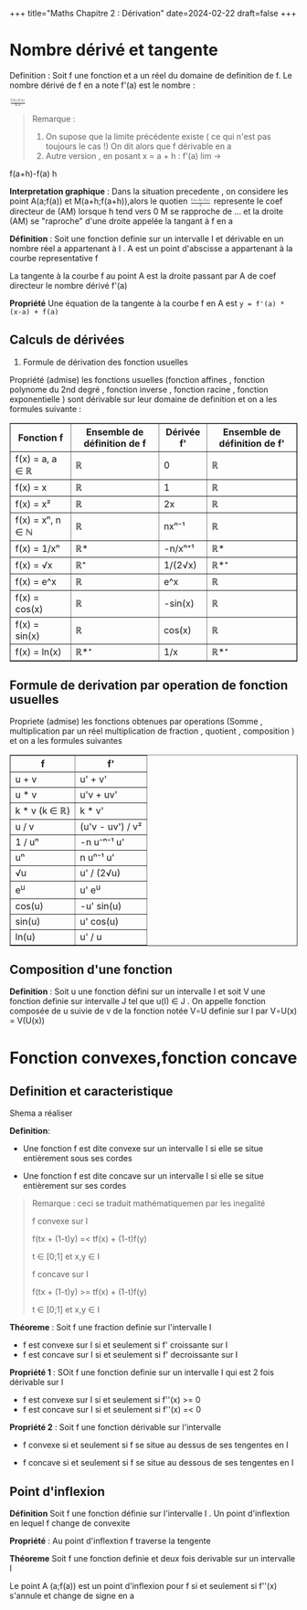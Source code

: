 +++
title="Maths Chapitre 2 : Dérivation"
date=2024-02-22
draft=false
+++

# Nombre dérivé et tangente

Definition : Soit f une fonction et a un réel du domaine de definition de f. Le nombre dérivé de f en a note f'(a) est le nombre :

<math>
  <mfrac bevelled="true">
    <mfrac>
      <mi>f(x)-f(a)</mi>
      <mi>x-a</mi>
    </mfrac>
  </mfrac>
</math>

> Remarque : 
> 1) On supose que la limite précédente existe ( ce qui n'est pas toujours le cas !) On dit alors que f dérivable en a
> 2) Autre version , en posant x = a + h : f'(a) lim -> <math>
  <mfrac bevelled="true">
    <mfrac>
      <mi>f(a+h)-f(a)</mi>
      <mi>h</mi>
    </mfrac>
  </mfrac>
</math>

 **Interpretation graphique** : Dans la situation precedente , on considere les point A(a;f(a)) et M(a+h;f(a+h)),alors le quotien <math>
  <mfrac bevelled="true">
    <mfrac>
      <mi>f(a+h)-f(a)</mi>
      <mi>h</mi>
    </mfrac>
  </mfrac>
</math>
represente le coef directeur de (AM) lorsque h tend vers 0 M se rapproche de ... et la droite (AM) se "raproche" d'une droite appelée la tangant à f en a

**Définition** : Soit une fonction definie sur un intervalle I et dérivable en un nombre réel a appartenant à I . A est un point d'abscisse a appartenant à la courbe representative f

La tangente à la courbe f au point A est la droite passant par A de coef directeur le nombre dérivé f'(a)

**Propriété** Une équation de la tangente à la courbe f en A est ```y = f'(a) * (x-a) + f(a)```

## Calculs de dérivées

1) Formule de dérivation des fonction usuelles 

Propriété (admise) les fonctions usuelles (fonction affines , fonction polynome du 2nd degré , fonction inverse , fonction racine , fonction exponentielle ) sont dérivable sur leur domaine de definition et on a les formules suivante : 

<table border="1">
        <thead>
            <tr>
                <th>Fonction f</th>
                <th>Ensemble de définition de f</th>
                <th>Dérivée f'</th>
                <th>Ensemble de définition de f'</th>
            </tr>
        </thead>
        <tbody>
            <tr>
                <td>f(x) = a, a ∈ ℝ</td>
                <td>ℝ</td>
                <td>0</td>
                <td>ℝ</td>
            </tr>
            <tr>
                <td>f(x) = x</td>
                <td>ℝ</td>
                <td>1</td>
                <td>ℝ</td>
            </tr>
            <tr>
                <td>f(x) = x²</td>
                <td>ℝ</td>
                <td>2x</td>
                <td>ℝ</td>
            </tr>
            <tr>
                <td>f(x) = xⁿ, n ∈ ℕ</td>
                <td>ℝ</td>
                <td>nxⁿ⁻¹</td>
                <td>ℝ</td>
            </tr>
            <tr>
                <td>f(x) = 1/xⁿ</td>
                <td>ℝ*</td>
                <td>-n/xⁿ⁺¹</td>
                <td>ℝ*</td>
            </tr>
            <tr>
                <td>f(x) = √x</td>
                <td>ℝ⁺</td>
                <td>1/(2√x)</td>
                <td>ℝ*⁺</td>
            </tr>
            <tr>
                <td>f(x) = e^x</td>
                <td>ℝ</td>
                <td>e^x</td>
                <td>ℝ</td>
            </tr>
            <tr>
                <td>f(x) = cos(x)</td>
                <td>ℝ</td>
                <td>-sin(x)</td>
                <td>ℝ</td>
            </tr>
            <tr>
                <td>f(x) = sin(x)</td>
                <td>ℝ</td>
                <td>cos(x)</td>
                <td>ℝ</td>
            </tr>
            <tr>
                <td>f(x) = ln(x)</td>
                <td>ℝ*⁺</td>
                <td>1/x</td>
                <td>ℝ*⁺</td>
            </tr>
        </tbody>
    </table>

## Formule de derivation par operation de fonction usuelles 

Propriete (admise) les fonctions obtenues par operations (Somme , multiplication par un réel multiplication de fraction , quotient , composition ) et on a les formules suivantes 


 <table border="1">
        <thead>
            <tr>
                <th>f</th>
                <th>f'</th>
            </tr>
        </thead>
        <tbody>
            <tr>
                <td>u + v</td>
                <td>u' + v'</td>
            </tr>
            <tr>
                <td>u * v</td>
                <td>u'v + uv'</td>
            </tr>
            <tr>
                <td>k * v (k ∈ ℝ)</td>
                <td>k * v'</td>
            </tr>
            <tr>
                <td>u / v</td>
                <td>(u'v - uv') / v²</td>
            </tr>
            <tr>
                <td>1 / uⁿ</td>
                <td>-n u⁻ⁿ⁻¹ u'</td>
            </tr>
            <tr>
                <td>uⁿ</td>
                <td>n uⁿ⁻¹ u'</td>
            </tr>
            <tr>
                <td>√u</td>
                <td>u' / (2√u)</td>
            </tr>
            <tr>
                <td>e<sup>u</sup></td>
                <td>u' e<sup>u</sup></td>
            </tr>
            <tr>
                <td>cos(u)</td>
                <td>-u' sin(u)</td>
            </tr>
            <tr>
                <td>sin(u)</td>
                <td>u' cos(u)</td>
            </tr>
            <tr>
                <td>ln(u)</td>
                <td>u' / u</td>
            </tr>
        </tbody>
    </table>

## Composition d'une fonction

**Definition** : Soit u une fonction défini sur un intervalle I et soit V une fonction definie sur intervalle J tel que u(I) ∈ J . On appelle fonction composée de u suivie de v de la fonction notée V∘U definie sur I par 
V∘U(x) = V(U(x))

# Fonction convexes,fonction concave

## Definition et caracteristique

Shema a réaliser 

**Definition**: 

- Une fonction f est dite convexe sur un intervalle I si elle se situe entièrement sous ses cordes

- Une fonction f est dite concave sur un intervalle I si elle se situe entièrement sur ses cordes

> Remarque : ceci se traduit mathématiquemen par les inegalité 
>
> f convexe sur I
>
> f(tx + (1-t)y) =< tf(x) + (1-t)f(y)
>
> t ∈ [0;1] et x,y ∈ I
>
> f concave sur I
>
> f(tx + (1-t)y) >= tf(x) + (1-t)f(y)
>
> t ∈ [0;1] et x,y ∈ I


**Théoreme** : Soit f une fraction definie sur l'intervalle I

- f est convexe sur I si et seulement si f' croissante sur I
- f est concave sur I si et seulement si f' decroissante sur I

**Propriété 1** : SOit f une fonction definie sur un intervalle I qui est 2 fois dérivable sur I

- f est convexe sur I si et seulement si f''(x) >= 0
- f est concave sur I si et seulement si f''(x) =< 0

**Propriété 2** : Soit f une fonction dérivable sur l'intervalle

- f convexe si et seulement si f se situe au dessus de ses tengentes en I

- f concave si et seulement si f se situe au dessous de ses tengentes en I

## Point d'inflexion


**Définition** Soit f une fonction définie sur l'intervalle I . Un point d'inflextion en lequel f change de convexite

**Propriété** : Au point d'inflextion f traverse la tengente

**Théoreme** Soit f une fonction definie et deux fois derivable sur un intervalle I

Le point A (a;f(a)) est un point d'inflexion pour f si et seulement si f''(x) s'annule et change de signe en a

